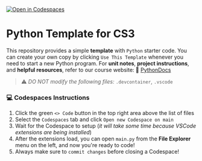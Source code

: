 [![Open in Codespaces](https://classroom.github.com/assets/launch-codespace-2972f46106e565e64193e422d61a12cf1da4916b45550586e14ef0a7c637dd04.svg)](https://classroom.github.com/open-in-codespaces?assignment_repo_id=17225279)
# Python Template for CS3 

This repository provides a simple **template** with `Python` starter code. You can create your own copy by clicking `Use This Template` whenever you need to start a new Python program. For **unit notes**, **project instructions**, and **helpful resources**, refer to our course website: 📖 [PythonDocs](https://coderina.dev/pythondocs/)

> ⚠️ _DO NOT modify the following files:_ `.devcontainer`, `.vscode`

### 💻 Codespaces Instructions
1. Click the green `<> Code` button in the top right area above the list of files
2. Select the `Codespaces` tab and click `Open new Codespace on main`
3. Wait for the Codespace to setup (_it will take some time because VSCode extensions are being installed_)
4. After the extensions load, you can open `main.py` from the **File Explorer** menu on the left, and now you're ready to code!
5. Always make sure to `commit changes` before closing a Codespace! 
